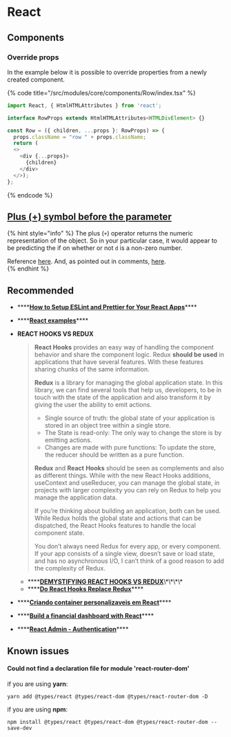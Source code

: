 # React

## Components

### Override props

In the example below it is possible to override properties from a newly created component.

{% code title="/src/modules/core/components/Row/index.tsx" %}
```typescript
import React, { HtmlHTMLAttributes } from 'react';

interface RowProps extends HtmlHTMLAttributes<HTMLDivElement> {}

const Row = ({ children, ...props }: RowProps) => {
  props.className = "row " + props.className;
  return (
  <>
    <div {...props}>
      {children}
    </div>
  </>);
};

```
{% endcode %}

## [Plus \(+\) symbol before the parameter](https://stackoverflow.com/a/6683020/1330323)

{% hint style="info" %}
The plus \(`+`\) operator returns the numeric representation of the object. So in your particular case, it would appear to be predicting the if on whether or not `d` is a non-zero number.

Reference [here](http://en.wikibooks.org/wiki/JavaScript/Operators). And, as pointed out in comments, [here](https://developer.mozilla.org/en-US/docs/Web/JavaScript/Reference/Operators/Arithmetic_Operators#Unary_plus_%28.2B%29).  
{% endhint %}

## Recommended

* \*\*\*\*[**How to Setup ESLint and Prettier for Your React Apps**](https://thomlom.dev/setup-eslint-prettier-react/)\*\*\*\*
* \*\*\*\*[**React examples**](https://reactjsexample.com/)\*\*\*\*
* **REACT HOOKS VS REDUX**

  > **React Hooks** provides an easy way of handling the component behavior and share the component logic. Redux **should be used** in applications that have several features. With these features sharing chunks of the same information.
  >
  >
  >
  > **Redux** is a library for managing the global application state. In this library, we can find several tools that help us, developers, to be in touch with the state of the application and also transform it by giving the user the ability to emit actions.
  >
  > * Single source of truth: the global state of your application is stored in an object tree within a single store.
  > * The State is read-only: The only way to change the store is by emitting actions.
  > * Changes are made with pure functions: To update the store, the reducer should be written as a pure function.
  >
  >
  >
  > **Redux** and **React** **Hooks** should be seen as complements and also as different things. While with the new React Hooks additions, useContext and useReducer, you can manage the global state, in projects with larger complexity you can rely on Redux to help you manage the application data.
  >
  >
  >
  > If you’re thinking about building an application, both can be used. While Redux holds the global state and actions that can be dispatched, the React Hooks features to handle the local component state.
  >
  >
  >
  > You don’t always need Redux for every app, or every component. If your app consists of a single view, doesn’t save or load state, and has no asynchronous I/O, I can’t think of a good reason to add the complexity of Redux.



  * \*\*\*\*[**DEMYSTIFYING REACT HOOKS VS REDUX**](https://www.imaginarycloud.com/blog/react-hooks-vs-redux/#:~:text=If%20you're%20thinking%20about,handle%20the%20local%20component%20state.)\*\*\*\*
  * \*\*\*\*[**Do React Hooks Replace Redux**](https://medium.com/javascript-scene/do-react-hooks-replace-redux-210bab340672)\*\*\*\*

* \*\*\*\*[**Criando container personalizaveis em React**](https://blog.matheuscastiglioni.com.br/criando-containers-personalizaveis-em-react/)\*\*\*\*
* \*\*\*\*[**Build a financial dashboard with React**](https://www.telerik.com/blogs/lets-build-a-financial-dashboard-with-react)\*\*\*\*
* \*\*\*\*[**React Admin - Authentication**](https://marmelab.com/react-admin/Authentication.html)\*\*\*\*

## Known issues

#### Could not find a declaration file for module 'react-router-dom'

if you are using **yarn**:

```text
yarn add @types/react @types/react-dom @types/react-router-dom -D
```

if you are using **npm**:

```text
npm install @types/react @types/react-dom @types/react-router-dom --save-dev
```



